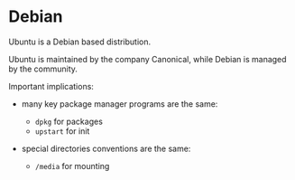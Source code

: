 # Debian

Ubuntu is a Debian based distribution.

Ubuntu is maintained by the company Canonical, while Debian is managed by the community.

Important implications:

-   many key package manager programs are the same:

    - `dpkg` for packages
    - `upstart` for init

-   special directories conventions are the same:

    - `/media` for mounting
